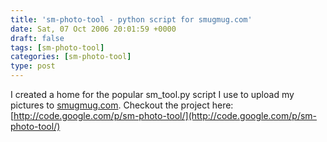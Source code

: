 ```yaml
---
title: 'sm-photo-tool - python script for smugmug.com'
date: Sat, 07 Oct 2006 20:01:59 +0000
draft: false
tags: [sm-photo-tool]
categories: [sm-photo-tool]
type: post
---
```


I created a home for the popular sm\_tool.py script I use to upload my pictures to [smugmug.com](http://www.smugmug.com/). Checkout the project here: [http://code.google.com/p/sm-photo-tool/](http://code.google.com/p/sm-photo-tool/)